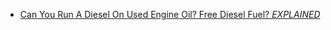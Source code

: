 - [Can You Run A Diesel On Used Engine Oil? Free Diesel Fuel? *EXPLAINED*](https://youtu.be/PlqWHsGFXUE)
